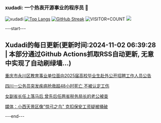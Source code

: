 ### xudadi: 一个热衷开源事业的程序员 👋

![xudadi](https://github-readme-stats-git-masterorgs-github-readme-stats-team.vercel.app/api?username=xudadi)
[![Top Langs](https://github-readme-stats.vercel.app/api/top-langs/?username=xudadi)](https://github.com/anuraghazra/github-readme-stats)
[![GitHub Streak](https://streak-stats.demolab.com?user=xudadi&locale=zh_Hans)](https://git.io/streak-stats)
![VISITOR+COUNT](https://komarev.com/ghpvc/?username=xudadi&label=VISITOR+COUNT)
![](https://raw.githubusercontent.com/xudadi/xudadi/main/assets/github-contribution-grid-snake.svg)


---start---

## Xudadi的每日更新(更新时间:2024-11-02 06:39:28 | 本部分通过Github Actions抓取RSS自动更新, 无意中实现了自动刷绿墙...)

[重庆市永川区教育事业单位面向2025届高校毕业生赴外公开招聘工作人员公告](https://www.gongkaoleida.com/article/2179380)

[四川一公务员突发疾病抢救超48小时死亡 不被认定工伤](https://m.163.com/news/article/JFU0TPU3053469LG.html)

[女副省长任上落马后 曾先后任两省税务局长的老公被查](https://m.163.com/news/article/JFUDL89K05129QAF.html)

[媒体：小西天景区像"惊弓之鸟" 克扣保安工资疑被捅破](https://m.163.com/news/article/JFUCOQIL0550A0OW.html)

---end---
